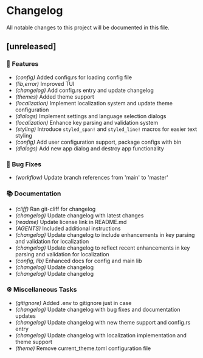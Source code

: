 # Changelog

All notable changes to this project will be documented in this file.

## [unreleased]

### 🚀 Features

- *(config)* Added config.rs for loading config file
- *(lib,error)* Improved TUI
- *(changelog)* Add config.rs entry and update changelog
- *(themes)* Added theme support
- *(localization)* Implement localization system and update theme configuration
- *(dialogs)* Implement settings and language selection dialogs
- *(localization)* Enhance key parsing and validation system
- *(styling)* Introduce `styled_span!` and `styled_line!` macros for easier text styling
- *(config)* Add user configuration support, package configs with bin
- *(dialogs)* Add new app dialog and destroy app functionality

### 🐛 Bug Fixes

- *(workflow)* Update branch references from 'main' to 'master'

### 📚 Documentation

- *(cliff)* Ran git-cliff for changelog
- *(changelog)* Update changelog with latest changes
- *(readme)* Update license link in README.md
- *(AGENTS)* Included additional instructions
- *(changelog)* Update changelog to include enhancements in key parsing and validation for localization
- *(changelog)* Update changelog to reflect recent enhancements in key parsing and validation for localization
- *(config, lib)* Enhanced docs for config and main lib
- *(changelog)* Update changelog
- *(changelog)* Update changelog

### ⚙️ Miscellaneous Tasks

- *(gitignore)* Added .env to gitignore just in case
- *(changelog)* Update changelog with bug fixes and documentation updates
- *(changelog)* Update changelog with new theme support and config.rs entry
- *(changelog)* Update changelog with localization implementation and theme support
- *(theme)* Remove current_theme.toml configuration file

<!-- generated by git-cliff -->
